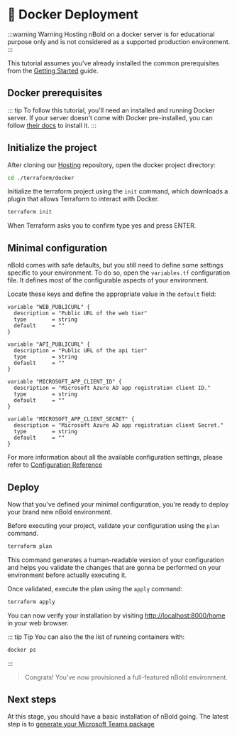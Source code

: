 # 🐳 Docker Deployment

:::warning Warning
Hosting nBold on a docker server is for educational purpose only and is not considered as a supported production environment.
:::

This tutorial assumes you've already installed the common prerequisites from the [Getting Started](./getting_started) guide.

## Docker prerequisites
::: tip
To follow this tutorial, you'll need an installed and running Docker server.
If your server doesn't come with Docker pre-installed, you can follow [their docs](https://docs.docker.com/get-docker/) to install it.
:::

## Initialize the project

After cloning our [Hosting](https://github.com/nboldhq/hosting) repository, open the docker project directory:
```bash
cd ./terraform/docker
```

Initialize the terraform project using the `init` command, which downloads a plugin that allows Terraform to interact with Docker.
```bash
terraform init
```
When Terraform asks you to confirm type yes and press ENTER.

## Minimal configuration
nBold comes with safe defaults, but you still need to define some settings specific to your environment. To do so, open the `variables.tf` configuration file. It defines most of the configurable aspects of your environment.

Locate these keys and define the appropriate value in the `default` field:
```hcl
variable "WEB_PUBLICURL" {
  description = "Public URL of the web tier"
  type        = string
  default     = ""
}

variable "API_PUBLICURL" {
  description = "Public URL of the api tier"
  type        = string
  default     = ""
}

variable "MICROSOFT_APP_CLIENT_ID" {
  description = "Microsoft Azure AD app registration client ID."
  type        = string
  default     = ""
}

variable "MICROSOFT_APP_CLIENT_SECRET" {
  description = "Microsoft Azure AD app registration client Secret."
  type        = string
  default     = ""
}
```

For more information about all the available configuration settings, please refer to [Configuration Reference](../references/configuration_reference)

## Deploy
Now that you've defined your minimal configuration, you're ready to deploy your brand new nBold environment.

Before executing your project, validate your configuration using the `plan` command.
```bash
terraform plan
```
This command generates a human-readable version of your configuration and helps you validate the changes that are gonna be performed on your environment before actually executing it.

Once validated, execute the plan using the `apply` command:
```bash
terraform apply
```

You can now verify your installation by visiting [http://localhost:8000/home](http://localhost:8000/home) in your web browser.

::: tip Tip
You can also the the list of running containers with:
```bash
docker ps
```
:::

> Congrats! You've now provisioned a full-featured nBold environment.

## Next steps
At this stage, you should have a basic installation of nBold going. The latest step is to [generate your Microsoft Teams package](./teams_package)
